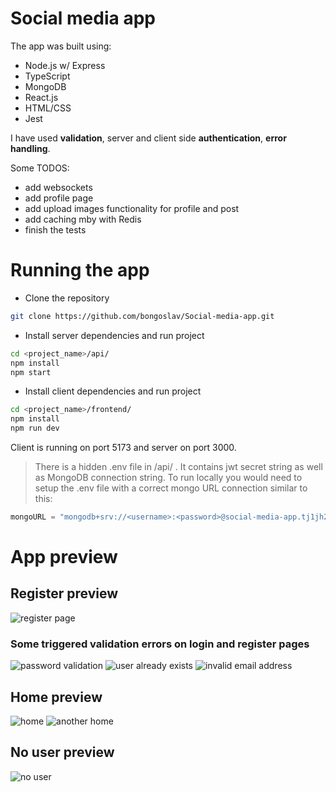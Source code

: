 # Social media app

The app was built using:

- Node.js w/ Express
- TypeScript
- MongoDB
- React.js
- HTML/CSS
- Jest

I have used **validation**, server and client side **authentication**, **error handling**.

Some TODOS:

- add websockets
- add profile page
- add upload images functionality for profile and post
- add caching mby with Redis
- finish the tests

# Running the app

- Clone the repository

```bash
git clone https://github.com/bongoslav/Social-media-app.git
```

- Install server dependencies and run project

```bash
cd <project_name>/api/
npm install
npm start
```

- Install client dependencies and run project

```bash
cd <project_name>/frontend/
npm install
npm run dev
```
Client is running on port 5173 and server on port 3000.

>There is a hidden .env file in /api/ . It contains jwt secret string as well as MongoDB connection string. To run locally you would need to setup the .env file with a correct mongo URL connection similar to this:
```javascript
mongoURL = "mongodb+srv://<username>:<password>@social-media-app.tj1jh2n.mongodb.net/?retryWrites=true&w=majority";
```

# App preview

## Register preview

![register page](demo%20images/register.png)

### Some triggered validation errors on login and register pages

![password validation](demo%20images/password-validation1.png)
![user already exists](demo%20images/register-validator.png)
![invalid email address](demo%20images/login-validator1.png)

## Home preview

![home](demo%20images/home.png)
![another home](demo%20images/home2.png)

## No user preview

![no user](demo%20images/logged-out.png)

